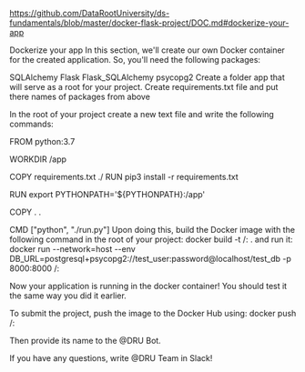 https://github.com/DataRootUniversity/ds-fundamentals/blob/master/docker-flask-project/DOC.md#dockerize-your-app

Dockerize your app
In this section, we'll create our own Docker container for the created application. So, you'll need the following packages:

SQLAlchemy
Flask
Flask_SQLAlchemy
psycopg2
Create a folder app that will serve as a root for your project. Create requirements.txt file and put there names of packages from above

In the root of your project create a new text file and write the following commands:

FROM python:3.7

WORKDIR /app

COPY requirements.txt ./
RUN pip3 install -r requirements.txt

RUN export PYTHONPATH='${PYTHONPATH}:/app'

COPY . .

CMD ["python", "./run.py"]
Upon doing this, build the Docker image with the following command in the root of your project: docker build -t <user-name>/<name-of-the-container>:<tag-name> .
and run it:
docker run --network=host --env DB_URL=postgresql+psycopg2://test_user:password@localhost/test_db -p 8000:8000 <user-name>/<name-of-the-container>:<tag-name>

Now your application is running in the docker container! You should test it the same way you did it earlier.

To submit the project, push the image to the Docker Hub using: docker push <user-name>/<name-of-the-container>:<tag-name>

Then provide its name to the @DRU Bot.

If you have any questions, write @DRU Team in Slack!